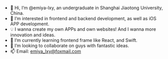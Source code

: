 - 👋 Hi, I’m @emiya-lxy, an undergraduate in Shanghai Jiaotong University, China.
- 👀 I’m interested in frontend and backend development, as well as iOS APP development.
- 💡 I wanna create my own APPs and own websites! And I wanna more innovation and ideas.
- 🌱 I’m currently learning frontend frame like React, and Swift.
- 💞️ I’m looking to collaborate on guys with fantastic ideas.
- 📫 Email: emiya_lxy@foxmail.com

<!---
emiya-lxy/emiya-lxy is a ✨ special ✨ repository because its `README.md` (this file) appears on your GitHub profile.
You can click the Preview link to take a look at your changes.
--->
